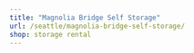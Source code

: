 ```yaml
---
title: "Magnolia Bridge Self Storage"
url: /seattle/magnolia-bridge-self-storage/
shop: storage rental
---
```

